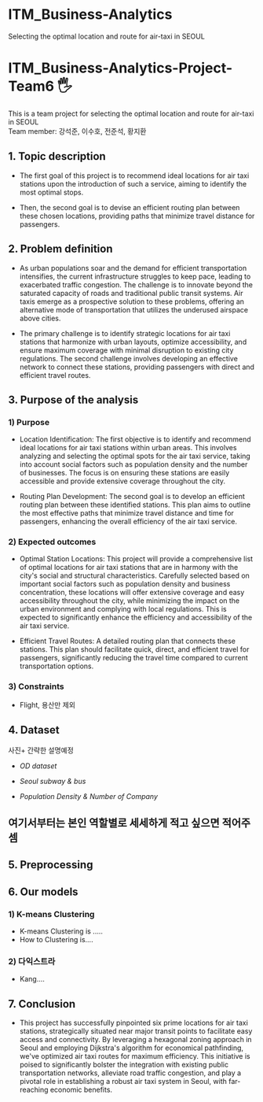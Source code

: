 # ITM_Business-Analytics
Selecting the optimal location and route for air-taxi in SEOUL

# ITM_Business-Analytics-Project-Team6 🖐
This is a team project for selecting the optimal location and route for air-taxi in SEOUL   
Team member: 강석준, 이수호, 전준석, 황지환


## 1. Topic description

+ The first goal of this project is to recommend ideal locations for air taxi stations upon the introduction of such a service, aiming to identify the most optimal stops.
   
+ Then, the second goal is to devise an efficient routing plan between these chosen locations, providing paths that minimize travel distance for passengers. 

## 2. Problem definition
+ As urban populations soar and the demand for efficient transportation intensifies, the current infrastructure struggles to keep pace, leading to exacerbated traffic congestion. The challenge is to innovate beyond the saturated capacity of roads and traditional public transit systems. Air taxis emerge as a prospective solution to these problems, offering an alternative mode of transportation that utilizes the underused airspace above cities.

+ The primary challenge is to identify strategic locations for air taxi stations that harmonize with urban layouts, optimize accessibility, and ensure maximum coverage with minimal disruption to existing city regulations. The second challenge involves developing an effective network to connect these stations, providing passengers with direct and efficient travel routes.

## 3. Purpose of the analysis

### 1) Purpose
+ Location Identification: The first objective is to identify and recommend ideal locations for air taxi stations within urban areas. This involves analyzing and selecting the optimal spots for the air taxi service, taking into account social factors such as population density and the number of businesses. The focus is on ensuring these stations are easily accessible and provide extensive coverage throughout the city.
  
+ Routing Plan Development: The second goal is to develop an efficient routing plan between these identified stations. This plan aims to outline the most effective paths that minimize travel distance and time for passengers, enhancing the overall efficiency of the air taxi service.

### 2) Expected outcomes
+ Optimal Station Locations: This project will provide a comprehensive list of optimal locations for air taxi stations that are in harmony with the city's social and structural characteristics. Carefully selected based on important social factors such as population density and business concentration, these locations will offer extensive coverage and easy accessibility throughout the city, while minimizing the impact on the urban environment and complying with local regulations. This is expected to significantly enhance the efficiency and accessibility of the air taxi service.

+ Efficient Travel Routes: A detailed routing plan that connects these stations. This plan should facilitate quick, direct, and efficient travel for passengers, significantly reducing the travel time compared to current transportation options.

### 3) Constraints
+ Flight, 용산만 제외

## 4. Dataset
사진+ 간략한 설명예정
+ *OD dataset*

+ *Seoul subway & bus*

+ *Population Density & Number of Company*


## 여기서부터는 본인 역할별로 세세하게 적고 싶으면 적어주셈
## 5. Preprocessing

## 6. Our models

### 1) K-means Clustering
  + K-means Clustering is .....
  + How to Clustering is....

### 2) 다익스트라
   + Kang....

## 7. Conclusion
 +  This project has successfully pinpointed six prime locations for air taxi stations, strategically situated near major transit points to facilitate easy access and connectivity. By leveraging a hexagonal zoning approach in Seoul and employing Dijkstra's algorithm for economical pathfinding, we've optimized air taxi routes for maximum efficiency. This initiative is poised to significantly bolster the integration with existing public transportation networks, alleviate road traffic congestion, and play a pivotal role in establishing a robust air taxi system in Seoul, with far-reaching economic benefits.
